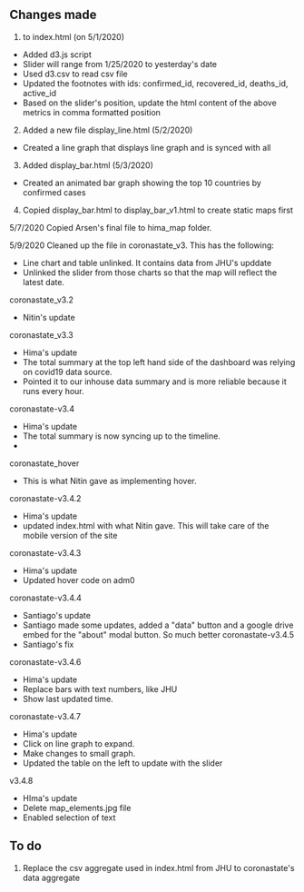 
## Changes made
1. to index.html (on 5/1/2020)
* Added d3.js script
* Slider will range from 1/25/2020 to yesterday's date
* Used d3.csv to read csv file
* Updated the footnotes with ids: confirmed_id, recovered_id, deaths_id, active_id
* Based on the slider's position, update the html content of the above metrics in comma formatted position
2. Added a new file display_line.html (5/2/2020)
* Created a line graph that displays line graph and is synced with all  
3. Added display_bar.html (5/3/2020)
* Created an animated bar graph showing the top 10 countries by confirmed cases
4. Copied display_bar.html to display_bar_v1.html to create static maps first


5/7/2020
Copied Arsen's final file to hima_map folder.

5/9/2020
Cleaned up the file in coronastate_v3.
This has the following:
- Line chart and table unlinked. It contains data from JHU's upddate
- Unlinked the slider from those charts so that the map will reflect the latest date.

coronastate_v3.2
 - Nitin's update
 
coronastate_v3.3
 - Hima's update
 - The total summary at the top left hand side of the dashboard was relying on covid19 data source.
 - Pointed it to our inhouse data summary and is more reliable because it runs every hour.

coronastate-v3.4
  - Hima's update
  - The total summary is now syncing up to the timeline.
  - 
coronastate_hover
  - This is what Nitin gave as implementing hover.
  
coronastate-v3.4.2
  - Hima's update
  - updated index.html with what Nitin gave. This will take care of the mobile version of the site

coronastate-v3.4.3
  - Hima's update
  - Updated hover code on adm0
 
coronastate-v3.4.4
  - Santiago's update
  - Santiago made some updates, added a "data" button and a google drive embed for the "about" modal button. So much better
coronastate-v3.4.5
  - Santiago's fix
  
coronastate-v3.4.6
  - Hima's update
  - Replace bars with text numbers, like JHU
  - Show last updated time.
  
coronastate-v3.4.7
  - Hima's update
  - Click on line graph to expand.
  - Make changes to small graph.
  - Updated the table on the left to update with the slider
  
v3.4.8
  - HIma's update
  - Delete map_elements.jpg file
  - Enabled selection of text
  
To do
-----
1. Replace the csv aggregate used in index.html from JHU to coronastate's data aggregate
